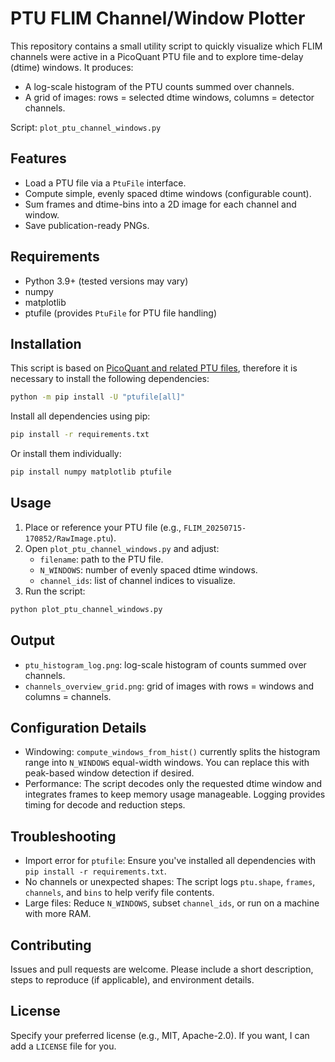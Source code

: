 # PTU FLIM Channel/Window Plotter

This repository contains a small utility script to quickly visualize which FLIM channels were active in a PicoQuant PTU file and to explore time-delay (dtime) windows. It produces:

- A log-scale histogram of the PTU counts summed over channels.
- A grid of images: rows = selected dtime windows, columns = detector channels.

Script: `plot_ptu_channel_windows.py`

## Features

- Load a PTU file via a `PtuFile` interface.
- Compute simple, evenly spaced dtime windows (configurable count).
- Sum frames and dtime-bins into a 2D image for each channel and window.
- Save publication-ready PNGs.

## Requirements

- Python 3.9+ (tested versions may vary)
- numpy
- matplotlib
- ptufile (provides `PtuFile` for PTU file handling)

## Installation

This script is based on [PicoQuant and  related PTU files](https://github.com/cgohlke/ptufile/tree/main), therefore it is necessary to install the following dependencies:

```bash
python -m pip install -U "ptufile[all]"
```

Install all dependencies using pip:

```bash
pip install -r requirements.txt
```

Or install them individually:

```bash
pip install numpy matplotlib ptufile
```

## Usage

1. Place or reference your PTU file (e.g., `FLIM_20250715-170852/RawImage.ptu`).
2. Open `plot_ptu_channel_windows.py` and adjust:
   - `filename`: path to the PTU file.
   - `N_WINDOWS`: number of evenly spaced dtime windows.
   - `channel_ids`: list of channel indices to visualize.
3. Run the script:

```bash
python plot_ptu_channel_windows.py
```

## Output

- `ptu_histogram_log.png`: log-scale histogram of counts summed over channels.
- `channels_overview_grid.png`: grid of images with rows = windows and columns = channels.

## Configuration Details

- Windowing: `compute_windows_from_hist()` currently splits the histogram range into `N_WINDOWS` equal-width windows. You can replace this with peak-based window detection if desired.
- Performance: The script decodes only the requested dtime window and integrates frames to keep memory usage manageable. Logging provides timing for decode and reduction steps.

## Troubleshooting

- Import error for `ptufile`: Ensure you've installed all dependencies with `pip install -r requirements.txt`.
- No channels or unexpected shapes: The script logs `ptu.shape`, `frames`, `channels`, and `bins` to help verify file contents.
- Large files: Reduce `N_WINDOWS`, subset `channel_ids`, or run on a machine with more RAM.

## Contributing

Issues and pull requests are welcome. Please include a short description, steps to reproduce (if applicable), and environment details.

## License

Specify your preferred license (e.g., MIT, Apache-2.0). If you want, I can add a `LICENSE` file for you.